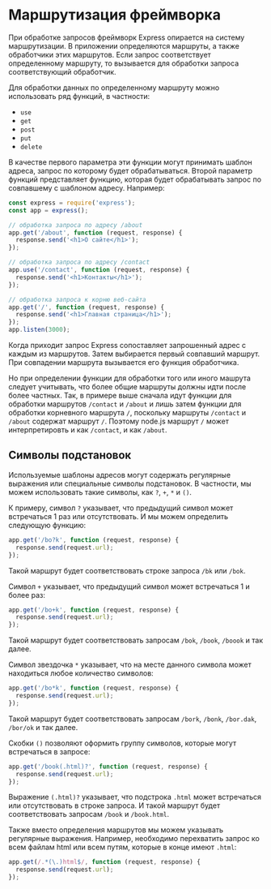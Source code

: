 # Маршрутизация фреймворка

При обработке запросов фреймворк Express опирается на систему маршрутизации. В приложении определяются маршруты, а также обработчики этих маршрутов. Если запрос соответствует определенному маршруту, то вызывается для обработки запроса соответствующий обработчик.

Для обработки данных по определенному маршруту можно использовать ряд функций, в частности:

- `use`
- `get`
- `post`
- `put`
- `delete`

В качестве первого параметра эти функции могут принимать шаблон адреса, запрос по которому будет обрабатываться. Второй параметр функций представляет функцию, которая будет обрабатывать запрос по совпавшему с шаблоном адресу. Например:

```js
const express = require('express');
const app = express();

// обработка запроса по адресу /about
app.get('/about', function (request, response) {
  response.send('<h1>О сайте</h1>');
});

// обработка запроса по адресу /contact
app.use('/contact', function (request, response) {
  response.send('<h1>Контакты</h1>');
});

// обработка запроса к корню веб-сайта
app.get('/', function (request, response) {
  response.send('<h1>Главная страница</h1>');
});
app.listen(3000);
```

Когда приходит запрос Express сопоставляет запрошенный адрес с каждым из маршрутов. Затем выбирается первый совпавший маршрут. При совпадении маршрута вызывается его функция обработчика.

Но при определении функции для обработки того или иного машрута следует учитывать, что более общие маршруты должны идти после более частных. Так, в примере выше сначала идут функции для обработки маршрутов `/contact` и `/about` и лишь затем функции для обработки корневного маршрута `/`, поскольку маршруты `/contact` и `/about` содержат маршрут `/`. Поэтому node.js маршрут `/` может интерпретировть и как `/contact`, и как `/about`.

## Символы подстановок

Используемые шаблоны адресов могут содержать регулярные выражения или специальные символы подстановок. В частности, мы можем использовать такие символы, как `?`, `+`, `*` и `()`.

К примеру, символ `?` указывает, что предыдущий символ может встречаться 1 раз или отсутствовать. И мы можем определить следующую функцию:

```js
app.get('/bo?k', function (request, response) {
  response.send(request.url);
});
```

Такой маршрут будет соответствовать строке запроса `/bk` или `/bok`.

Символ `+` указывает, что предыдущий символ может встречаться 1 и более раз:

```js
app.get('/bo+k', function (request, response) {
  response.send(request.url);
});
```

Такой маршрут будет соответствовать запросам `/bok`, `/book`, `/boook` и так далее.

Символ звездочка `*` указывает, что на месте данного символа может находиться любое количество символов:

```js
app.get('/bo*k', function (request, response) {
  response.send(request.url);
});
```

Такой маршрут будет соответствовать запросам `/bork`, `/bonk`, `/bor.dak`, `/bor/ok` и так далее.

Скобки `()` позволяют оформить группу символов, которые могут встречаться в запросе:

```js
app.get('/book(.html)?', function (request, response) {
  response.send(request.url);
});
```

Выражение `(.html)?` указывает, что подстрока `.html` может встречаться или отсутствовать в строке запроса. И такой маршрут будет соответствовать запросам `/book` и `/book.html`.

Также вместо определения маршрутов мы можем указывать регулярные выражения. Например, необходимо перехватить запрос ко всем файлам html или всем путям, которые в конце имеют `.html`:

```js
app.get(/.*(\.)html$/, function (request, response) {
  response.send(request.url);
});
```
